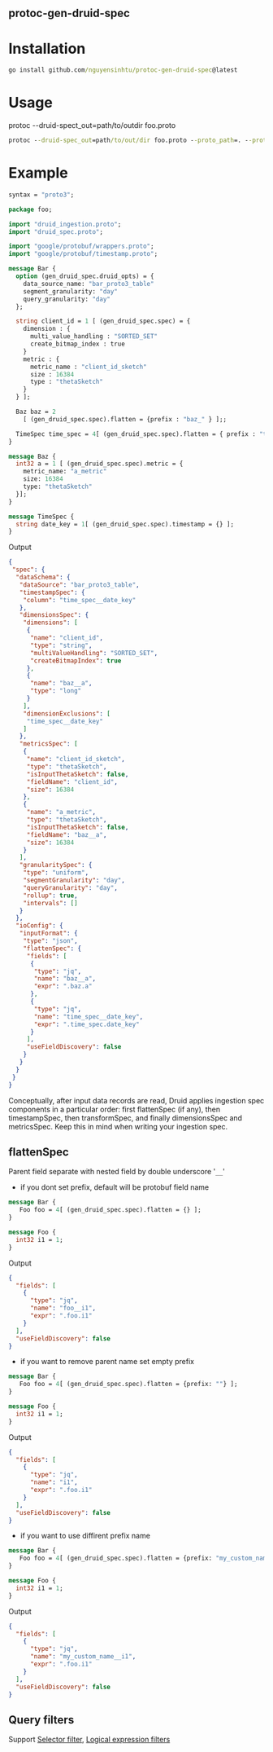 ## protoc-gen-druid-spec

# Installation
```cmd
go install github.com/nguyensinhtu/protoc-gen-druid-spec@latest
```

# Usage
protoc --druid-spect_out=path/to/outdir foo.proto
```cmd
protoc --druid-spec_out=path/to/out/dir foo.proto --proto_path=. --proto_path=<path_to_google_proto_folder>/src

```

# Example
```protobuf
syntax = "proto3";

package foo;

import "druid_ingestion.proto";
import "druid_spec.proto";

import "google/protobuf/wrappers.proto";
import "google/protobuf/timestamp.proto";

message Bar {
  option (gen_druid_spec.druid_opts) = {
    data_source_name: "bar_proto3_table"
    segment_granularity: "day"
    query_granularity: "day"
  };

  string client_id = 1 [ (gen_druid_spec.spec) = {
    dimension : {
      multi_value_handling : "SORTED_SET"
      create_bitmap_index : true
    }
    metric : {
      metric_name : "client_id_sketch"
      size : 16384
      type : "thetaSketch"
    }
  } ];

  Baz baz = 2 
    [ (gen_druid_spec.spec).flatten = {prefix : "baz_" } ];;

  TimeSpec time_spec = 4[ (gen_druid_spec.spec).flatten = { prefix : "time_spec_" } ];
}

message Baz {
  int32 a = 1 [ (gen_druid_spec.spec).metric = {
    metric_name: "a_metric"
    size: 16384 
    type: "thetaSketch"
  }];
}

message TimeSpec {
  string date_key = 1[ (gen_druid_spec.spec).timestamp = {} ];
}

```
Output
```json
{
 "spec": {
  "dataSchema": {
   "dataSource": "bar_proto3_table",
   "timestampSpec": {
    "column": "time_spec__date_key"
   },
   "dimensionsSpec": {
    "dimensions": [
     {
      "name": "client_id",
      "type": "string",
      "multiValueHandling": "SORTED_SET",
      "createBitmapIndex": true
     },
     {
      "name": "baz__a",
      "type": "long"
     }
    ],
    "dimensionExclusions": [
     "time_spec__date_key"
    ]
   },
   "metricsSpec": [
    {
     "name": "client_id_sketch",
     "type": "thetaSketch",
     "isInputThetaSketch": false,
     "fieldName": "client_id",
     "size": 16384
    },
    {
     "name": "a_metric",
     "type": "thetaSketch",
     "isInputThetaSketch": false,
     "fieldName": "baz__a",
     "size": 16384
    }
   ],
   "granularitySpec": {
    "type": "uniform",
    "segmentGranularity": "day",
    "queryGranularity": "day",
    "rollup": true,
    "intervals": []
   }
  },
  "ioConfig": {
   "inputFormat": {
    "type": "json",
    "flattenSpec": {
     "fields": [
      {
       "type": "jq",
       "name": "baz__a",
       "expr": ".baz.a"
      },
      {
       "type": "jq",
       "name": "time_spec__date_key",
       "expr": ".time_spec.date_key"
      }
     ],
     "useFieldDiscovery": false
    }
   }
  }
 }
}
```

Conceptually, after input data records are read, Druid applies ingestion spec components in a particular order: first flattenSpec (if any), then timestampSpec, then transformSpec, and finally dimensionsSpec and metricsSpec. Keep this in mind when writing your ingestion spec.

## flattenSpec
Parent field separate with nested field by double underscore '`__`'
- if you dont set prefix, default will be protobuf field name
```protobuf
message Bar {
   Foo foo = 4[ (gen_druid_spec.spec).flatten = {} ];
}

message Foo {
  int32 i1 = 1;
}
```

Output
```json
{
  "fields": [
    {
      "type": "jq",
      "name": "foo__i1",
      "expr": ".foo.i1"
    }
  ],
  "useFieldDiscovery": false
}
```
- if you want to remove parent name set empty prefix  
```protobuf
message Bar {
   Foo foo = 4[ (gen_druid_spec.spec).flatten = {prefix: ""} ];
}

message Foo {
  int32 i1 = 1;
}
```
Output
```json
{
  "fields": [
    {
      "type": "jq",
      "name": "i1",
      "expr": ".foo.i1"
    }
  ],
  "useFieldDiscovery": false
}
```

- if you want to use diffirent prefix name
```protobuf
message Bar {
   Foo foo = 4[ (gen_druid_spec.spec).flatten = {prefix: "my_custom_name"} ];
}

message Foo {
  int32 i1 = 1;
}
```
Output
```json
{
  "fields": [
    {
      "type": "jq",
      "name": "my_custom_name__i1",
      "expr": ".foo.i1"
    }
  ],
  "useFieldDiscovery": false
}
```


## Query filters
Support [Selector filter](https://druid.apache.org/docs/latest/querying/filters.html#selector-filter), [Logical expression filters](https://druid.apache.org/docs/latest/querying/filters.html#logical-expression-filters)